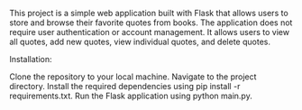 This project is a simple web application built with Flask that allows users to store and browse their favorite quotes from books. The application does not require user authentication or account management. It allows users to view all quotes, add new quotes, view individual quotes, and delete quotes.

Installation:

Clone the repository to your local machine.
Navigate to the project directory.
Install the required dependencies using pip install -r requirements.txt.
Run the Flask application using python main.py.

